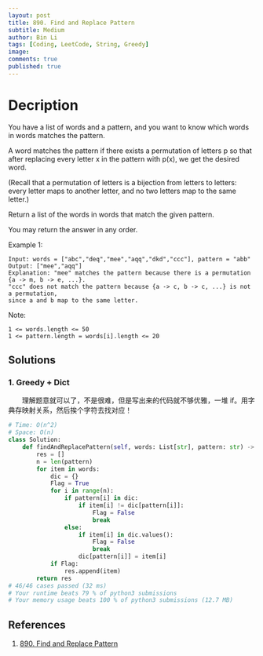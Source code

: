 ```yaml
---
layout: post
title: 890. Find and Replace Pattern
subtitle: Medium
author: Bin Li
tags: [Coding, LeetCode, String, Greedy]
image: 
comments: true
published: true
---
```


# Decription
You have a list of words and a pattern, and you want to know which words in words matches the pattern.

A word matches the pattern if there exists a permutation of letters p so that after replacing every letter x in the pattern with p(x), we get the desired word.

(Recall that a permutation of letters is a bijection from letters to letters: every letter maps to another letter, and no two letters map to the same letter.)

Return a list of the words in words that match the given pattern. 

You may return the answer in any order.

Example 1:
```
Input: words = ["abc","deq","mee","aqq","dkd","ccc"], pattern = "abb"
Output: ["mee","aqq"]
Explanation: "mee" matches the pattern because there is a permutation {a -> m, b -> e, ...}. 
"ccc" does not match the pattern because {a -> c, b -> c, ...} is not a permutation,
since a and b map to the same letter.
``` 

Note:
```
1 <= words.length <= 50
1 <= pattern.length = words[i].length <= 20
```

## Solutions
### 1. Greedy + Dict
　　理解题意就可以了，不是很难，但是写出来的代码就不够优雅，一堆 if。用字典存映射关系，然后挨个字符去找对应！

```python
# Time: O(n^2)
# Space: O(n)
class Solution:
    def findAndReplacePattern(self, words: List[str], pattern: str) -> List[str]:
        res = []
        n = len(pattern)
        for item in words:
            dic = {}
            Flag = True
            for i in range(n):
                if pattern[i] in dic:
                    if item[i] != dic[pattern[i]]:
                        Flag = False
                        break
                else:
                    if item[i] in dic.values():
                        Flag = False
                        break
                    dic[pattern[i]] = item[i]
            if Flag:
                res.append(item)
        return res
# 46/46 cases passed (32 ms)
# Your runtime beats 79 % of python3 submissions
# Your memory usage beats 100 % of python3 submissions (12.7 MB)
```
## References
1. [890. Find and Replace Pattern](https://leetcode.com/problems/find-and-replace-pattern/)